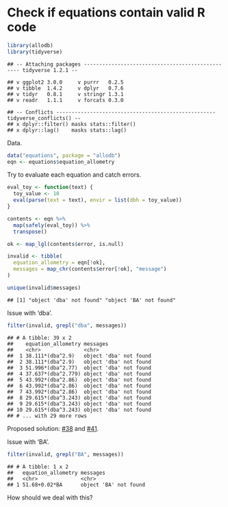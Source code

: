 Check if equations contain valid R code
================

``` r
library(allodb)
library(tidyverse)
```

    ## -- Attaching packages ------------------------------------------------- tidyverse 1.2.1 --

    ## v ggplot2 3.0.0     v purrr   0.2.5
    ## v tibble  1.4.2     v dplyr   0.7.6
    ## v tidyr   0.8.1     v stringr 1.3.1
    ## v readr   1.1.1     v forcats 0.3.0

    ## -- Conflicts ---------------------------------------------------- tidyverse_conflicts() --
    ## x dplyr::filter() masks stats::filter()
    ## x dplyr::lag()    masks stats::lag()

Data.

``` r
data("equations", package = "allodb")
eqn <- equations$equation_allometry
```

Try to evaluate each equation and catch errors.

``` r
eval_toy <- function(text) {
  toy_value <- 10
  eval(parse(text = text), envir = list(dbh = toy_value))
}

contents <- eqn %>% 
  map(safely(eval_toy)) %>% 
  transpose()

ok <- map_lgl(contents$error, is.null) 

invalid <- tibble(
  equation_allometry = eqn[!ok], 
  messages = map_chr(contents$error[!ok], "message")
)

unique(invalid$messages)
```

    ## [1] "object 'dba' not found" "object 'BA' not found"

Issue with ‘dba’.

``` r
filter(invalid, grepl("dba", messages))
```

    ## # A tibble: 39 x 2
    ##    equation_allometry messages              
    ##    <chr>              <chr>                 
    ##  1 38.111*(dba^2.9)   object 'dba' not found
    ##  2 38.111*(dba^2.9)   object 'dba' not found
    ##  3 51.996*(dba^2.77)  object 'dba' not found
    ##  4 37.637*(dba^2.779) object 'dba' not found
    ##  5 43.992*(dba^2.86)  object 'dba' not found
    ##  6 43.992*(dba^2.86)  object 'dba' not found
    ##  7 43.992*(dba^2.86)  object 'dba' not found
    ##  8 29.615*(dba^3.243) object 'dba' not found
    ##  9 29.615*(dba^3.243) object 'dba' not found
    ## 10 29.615*(dba^3.243) object 'dba' not found
    ## # ... with 29 more rows

Proposed solution: [\#38](https://github.com/forestgeo/allodb/issues/38)
and [\#41](https://github.com/forestgeo/allodb/issues/38).

Issue with ‘BA’.

``` r
filter(invalid, grepl("BA", messages))
```

    ## # A tibble: 1 x 2
    ##   equation_allometry messages             
    ##   <chr>              <chr>                
    ## 1 51.68+0.02*BA      object 'BA' not found

How should we deal with this?
